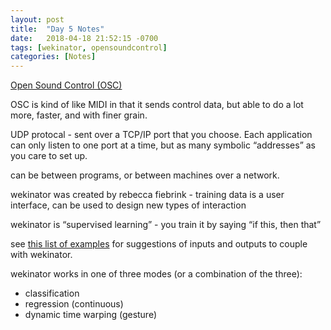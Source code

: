 ```yaml
---
layout: post
title:  "Day 5 Notes"
date:   2018-04-18 21:52:15 -0700
tags: [wekinator, opensoundcontrol]
categories: [Notes]
---
```


[Open Sound Control (OSC)](https://en.wikipedia.org/wiki/Open_Sound_Control)

OSC is kind of like MIDI in that it sends control data, but able to do a lot more, faster, and with finer grain.

UDP protocal - sent over a TCP/IP port that you choose. Each application can only listen to one port at a time, but as many symbolic “addresses” as you care to set up.

can be between programs, or between machines over a network.

wekinator was created by rebecca fiebrink -  training data is a user interface, can be used to design new types of interaction

wekinator is “supervised learning” - you train it by saying “if this, then that”

see [this list of examples](http://www.wekinator.org/examples/) for suggestions of inputs and outputs to couple with wekinator.

wekinator works in one of three modes (or a combination of the three):
- classification
- regression (continuous)
- dynamic time warping (gesture)
